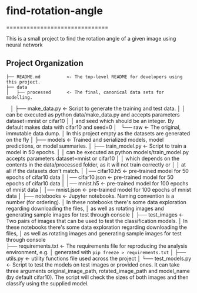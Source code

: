# find-rotation-angle
==============================

This is a small project to find the rotation angle of a given image using neural network

Project Organization
------------

    ├── README.md          <- The top-level README for developers using this project.
    ├── data    
    │   ├── processed      <- The final, canonical data sets for modelling.
    │   ├── make_data.py   <- Script to generate the training and test data.
    │   │                     can be executed as python data/make_data.py and accepts parameters dataset=mnist or cifar10
    │   │                     and seed which should be an integer. By default makes data with cifar10 and seed=0
    │   └── raw            <- The original, immutable data dump.
    │                         In this project empty as the datasets are generated on the fly
    │
    ├── models             <- Trained and serialized models, model predictions, or model summaries.
    │   ├── train_model.py <- Script to train a model in 50 epochs.
    │   │                      can be executed as python models/train_model.py accepts parameters dataset=mnist or cifar10
    │   │                      which depends on the contents in the data/processed folder, as it will not train correctly or
    │   │                      at all if the datasets don't match.
    │   │── cifar10.h5     <- pre-trained model for 50 epochs of cifar10 data
    │   │── cifar10.json   <- pre-trained model for 50 epochs of cifar10 data
    │   │── mnist.h5       <- pre-trained model for 100 epochs of mnist data
    │   │── mnist.json     <- pre-trained model for 100 epochs of mnist data
    │
    ├── notebooks          <- Jupyter notebooks. Naming convention is a number (for ordering).
    │                         In these notebooks there's some data exploration regarding downloading the files,
    │                         as well as rotating images and generating sample images for test through console
    │
    ├── test_images        <- Two pairs of images that can be used to test the classification models.
    │                         In these notebooks there's some data exploration regarding downloading the files,
    │                         as well as rotating images and generating sample images for test through console    
    ├── requirements.txt   <- The requirements file for reproducing the analysis environment, e.g.
    │                         generated with `pip freeze > requirements.txt`
    │
    ├── utils.py           <- utility functions file used across the project
    │
    └── test_models.py     <- Script to test the models on test images or provided ones. It can take three arguments
                              original_image_path, rotated_image_path and model_name (by default cifar10). The script will
                              check the sizes of both images and then classify using the supplied model.
